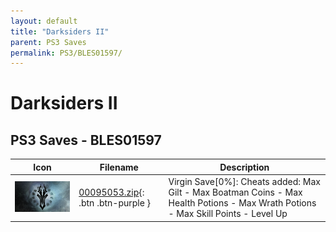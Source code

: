 ```yaml
---
layout: default
title: "Darksiders II"
parent: PS3 Saves
permalink: PS3/BLES01597/
---
```

# Darksiders II

## PS3 Saves - BLES01597

| Icon | Filename | Description |
|------|----------|-------------|
| ![Darksiders II](ICON0.PNG) | [00095053.zip](00095053.zip){: .btn .btn-purple } | Virgin Save[0%]: Cheats added: Max Gilt - Max Boatman Coins - Max Health Potions - Max Wrath Potions - Max Skill Points - Level Up |
